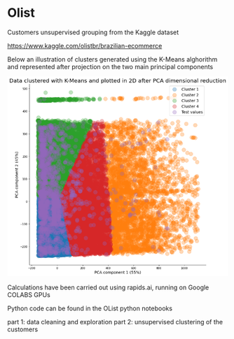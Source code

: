 # Olist
Customers unsupervised grouping from the Kaggle dataset

https://www.kaggle.com/olistbr/brazilian-ecommerce

Below an illustration of clusters generated using the K-Means alghorithm and represented after projection on the two main principal components

![clusters](cluster.png)

Calculations have been carried out using rapids.ai, running on Google COLABS GPUs

Python code can be found in the OList python notebooks

part 1: data cleaning and exploration
part 2: unsupervised clustering of the customers

